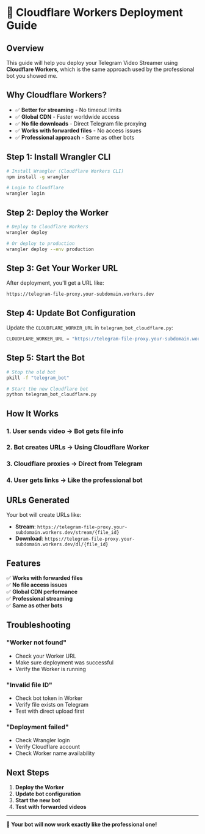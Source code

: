 # 🚀 Cloudflare Workers Deployment Guide

## Overview

This guide will help you deploy your Telegram Video Streamer using **Cloudflare Workers**, which is the same approach used by the professional bot you showed me.

## Why Cloudflare Workers?

- ✅ **Better for streaming** - No timeout limits
- ✅ **Global CDN** - Faster worldwide access
- ✅ **No file downloads** - Direct Telegram file proxying
- ✅ **Works with forwarded files** - No access issues
- ✅ **Professional approach** - Same as other bots

## Step 1: Install Wrangler CLI

```bash
# Install Wrangler (Cloudflare Workers CLI)
npm install -g wrangler

# Login to Cloudflare
wrangler login
```

## Step 2: Deploy the Worker

```bash
# Deploy to Cloudflare Workers
wrangler deploy

# Or deploy to production
wrangler deploy --env production
```

## Step 3: Get Your Worker URL

After deployment, you'll get a URL like:

```
https://telegram-file-proxy.your-subdomain.workers.dev
```

## Step 4: Update Bot Configuration

Update the `CLOUDFLARE_WORKER_URL` in `telegram_bot_cloudflare.py`:

```python
CLOUDFLARE_WORKER_URL = "https://telegram-file-proxy.your-subdomain.workers.dev"
```

## Step 5: Start the Bot

```bash
# Stop the old bot
pkill -f "telegram_bot"

# Start the new Cloudflare bot
python telegram_bot_cloudflare.py
```

## How It Works

### **1. User sends video** → Bot gets file info

### **2. Bot creates URLs** → Using Cloudflare Worker

### **3. Cloudflare proxies** → Direct from Telegram

### **4. User gets links** → Like the professional bot

## URLs Generated

Your bot will create URLs like:

- **Stream**: `https://telegram-file-proxy.your-subdomain.workers.dev/stream/{file_id}`
- **Download**: `https://telegram-file-proxy.your-subdomain.workers.dev/dl/{file_id}`

## Features

✅ **Works with forwarded files**  
✅ **No file access issues**  
✅ **Global CDN performance**  
✅ **Professional streaming**  
✅ **Same as other bots**

## Troubleshooting

### **"Worker not found"**

- Check your Worker URL
- Make sure deployment was successful
- Verify the Worker is running

### **"Invalid file ID"**

- Check bot token in Worker
- Verify file exists on Telegram
- Test with direct upload first

### **"Deployment failed"**

- Check Wrangler login
- Verify Cloudflare account
- Check Worker name availability

## Next Steps

1. **Deploy the Worker**
2. **Update bot configuration**
3. **Start the new bot**
4. **Test with forwarded videos**

---

**🎉 Your bot will now work exactly like the professional one!**
